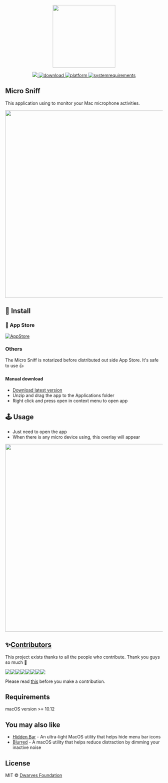 <p align="center">
	<img width="200" height="200" margin-right="100%" src="misc/icon.png">
</p>
<p align="center">
	<a href="https://webuild.community">
        <img src="https://raw.githubusercontent.com/webuild-community/badge/master/svg/made.svg" />
	</a>
<a href="https://github.com/dwarvesf/Micro-Sniff/releases/latest">
 		<img src="https://img.shields.io/badge/download-latest-brightgreen.svg" alt="download">
	<a href="https://img.shields.io/badge/platform-macOS-lightgrey.svg">
 		<img src="https://img.shields.io/badge/platform-macOS-lightgrey.svg" alt="platform">
	</a>
	<a href="https://img.shields.io/badge/requirements-macOS Catalina+-ff69b4.svg">
 		<img src="https://img.shields.io/badge/requirements-macOS Sierra+-ff69b4.svg" alt="systemrequirements">
	</a>
</p>

## Micro Sniff

This application using to monitor your Mac microphone activities.

<p align="center">
	<img width="600" src="misc/guide.gif">
</p>

## 🚀 Install

###  App Store

[![AppStore](misc/appstore.svg)](https://apps.apple.com/us/app/micro-sniff/id1504024265?l=vi&ls=1)

### Others

The Micro Sniff is notarized before distributed out side App Store. It's safe to use 👍

#### Manual download

- [Download latest version](https://github.com/dwarvesf/Micro-Sniff/releases/latest)
- Unzip and drag the app to the Applications folder
- Right click and press open in context menu to open app

## 🕹 Usage

- Just need to open the app
- When there is any micro device using, this overlay will appear

<p align="center">
    <img width="600" src="misc/screenshot.png">
</p>

## ✨<a href="https://github.com/dwarvesf/Micro-Sniff/graphs/contributors">Contributors</a>

This project exists thanks to all the people who contribute. Thank you guys so much 👏

[![](https://sourcerer.io/fame/phucledien/dwarvesf/Micro-Sniff/images/0)](https://sourcerer.io/fame/phucledien/dwarvesf/Micro-Sniff/links/0)[![](https://sourcerer.io/fame/phucledien/dwarvesf/Micro-Sniff/images/1)](https://sourcerer.io/fame/phucledien/dwarvesf/Micro-Sniff/links/1)[![](https://sourcerer.io/fame/phucledien/dwarvesf/Micro-Sniff/images/2)](https://sourcerer.io/fame/phucledien/dwarvesf/Micro-Sniff/links/2)[![](https://sourcerer.io/fame/phucledien/dwarvesf/Micro-Sniff/images/3)](https://sourcerer.io/fame/phucledien/dwarvesf/Micro-Sniff/links/3)[![](https://sourcerer.io/fame/phucledien/dwarvesf/Micro-Sniff/images/4)](https://sourcerer.io/fame/phucledien/dwarvesf/Micro-Sniff/links/4)[![](https://sourcerer.io/fame/phucledien/dwarvesf/Micro-Sniff/images/5)](https://sourcerer.io/fame/phucledien/dwarvesf/Micro-Sniff/links/5)[![](https://sourcerer.io/fame/phucledien/dwarvesf/Micro-Sniff/images/6)](https://sourcerer.io/fame/phucledien/dwarvesf/Micro-Sniff/links/6)[![](https://sourcerer.io/fame/phucledien/dwarvesf/Micro-Sniff/images/7)](https://sourcerer.io/fame/phucledien/dwarvesf/Micro-Sniff/links/7)

Please read [this](CONTRIBUTING.md) before you make a contribution.

## Requirements
macOS version >= 10.12

## You may also like
- [Hidden Bar](https://github.com/dwarvesf/hidden) - An ultra-light MacOS utility that helps hide menu bar icons
- [Blurred](https://github.com/dwarvesf/blurred) - A macOS utility that helps reduce distraction by dimming your inactive noise

## License

MIT &copy; [Dwarves Foundation](https://github.com/dwarvesf)
